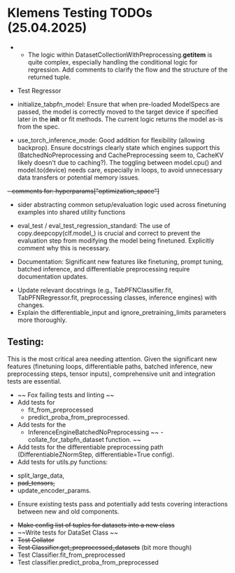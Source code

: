 
# Klemens Testing TODOs (25.04.2025)



- * The logic within DatasetCollectionWithPreprocessing.__getitem__ is quite complex, especially handling the conditional logic for regression. Add comments to clarify the flow and the structure of the returned tuple.

- Test Regressor

- initialize_tabpfn_model: Ensure that when pre-loaded ModelSpecs are passed, the model is correctly moved to the target device if specified later in the __init__ or fit methods. The current logic returns the model as-is from the spec.


- use_torch_inference_mode: Good addition for flexibility (allowing backprop). Ensure docstrings clearly state which engines support this (BatchedNoPreprocessing and CachePreprocessing seem to, CacheKV likely doesn't due to caching?). The toggling between model.cpu() and model.to(device) needs care, especially in loops, to avoid unnecessary data transfers or potential memory issues.

~~- comments for: hyperparams["optimization_space"]~~

- sider abstracting common setup/evaluation logic used across finetuning examples into shared utility functions

- eval_test / eval_test_regression_standard: The use of copy.deepcopy(clf.model_) is crucial and correct to prevent the evaluation step from modifying the model being finetuned. Explicitly comment why this is necessary.


- Documentation: Significant new features like finetuning, prompt tuning, batched inference, and differentiable preprocessing require documentation updates.
* Update relevant docstrings (e.g., TabPFNClassifier.fit, TabPFNRegressor.fit, preprocessing classes, inference engines) with changes.
* Explain the differentiable_input and ignore_pretraining_limits parameters more thoroughly.


 ## Testing: 
 
 This is the most critical area needing attention. Given the significant new features (finetuning loops, differentiable paths, batched inference, new preprocessing steps, tensor inputs), comprehensive unit and integration tests are essential.

* ~~ Fox failing tests and linting ~~
* Add tests for 
    - fit_from_preprocessed 
    - predict_proba_from_preprocessed.
* Add tests for the 
    - InferenceEngineBatchedNoPreprocessing 
    ~~ - collate_for_tabpfn_dataset function. ~~
* Add tests for the differentiable preprocessing path 
    (DifferentiableZNormStep, differentiable=True config).
* Add tests for utils.py functions: 
- split_large_data,
- ~~pad_tensors,~~ 
- update_encoder_params.
* Ensure existing tests pass and potentially add tests covering interactions between new and old components.


- ~~Make config list of tuples for datasets into a new class~~
- ~~Write tests for DataSet Class ~~
- ~~Test Collator~~
- ~~Test Classifier.get_preprocessed_datasets~~ (bit more though)
- Test Classifier.fit_from_preprocessed
- Test classifier.predict_proba_from_preprocessed
